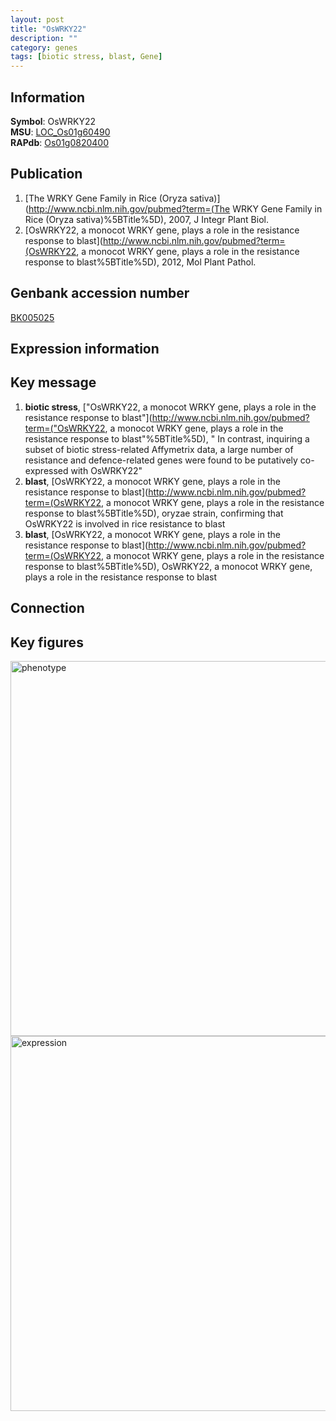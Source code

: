 ```yaml
---
layout: post
title: "OsWRKY22"
description: ""
category: genes
tags: [biotic stress, blast, Gene]
---
```


## Information
__Symbol__: OsWRKY22  
__MSU__: [LOC_Os01g60490](http://rice.plantbiology.msu.edu/cgi-bin/ORF_infopage.cgi?orf=LOC_Os01g60490)  
__RAPdb__: [Os01g0820400](http://rapdb.dna.affrc.go.jp/viewer/gbrowse_details/irgsp1?name=Os01g0820400)  

## Publication
1. [The WRKY Gene Family in Rice (Oryza sativa)](http://www.ncbi.nlm.nih.gov/pubmed?term=(The WRKY Gene Family in Rice (Oryza sativa)%5BTitle%5D), 2007, J Integr Plant Biol.
2. [OsWRKY22, a monocot WRKY gene, plays a role in the resistance response to blast](http://www.ncbi.nlm.nih.gov/pubmed?term=(OsWRKY22, a monocot WRKY gene, plays a role in the resistance response to blast%5BTitle%5D), 2012, Mol Plant Pathol.

## Genbank accession number
[BK005025](http://www.ncbi.nlm.nih.gov/nuccore/BK005025)

## Expression information

## Key message
1. __biotic stress__, ["OsWRKY22, a monocot WRKY gene, plays a role in the resistance response to blast"](http://www.ncbi.nlm.nih.gov/pubmed?term=("OsWRKY22, a monocot WRKY gene, plays a role in the resistance response to blast"%5BTitle%5D), " In contrast, inquiring a subset of biotic stress-related Affymetrix data, a large number of resistance and defence-related genes were found to be putatively co-expressed with OsWRKY22"
2. __blast__, [OsWRKY22, a monocot WRKY gene, plays a role in the resistance response to blast](http://www.ncbi.nlm.nih.gov/pubmed?term=(OsWRKY22, a monocot WRKY gene, plays a role in the resistance response to blast%5BTitle%5D),  oryzae strain, confirming that OsWRKY22 is involved in rice resistance to blast
3. __blast__, [OsWRKY22, a monocot WRKY gene, plays a role in the resistance response to blast](http://www.ncbi.nlm.nih.gov/pubmed?term=(OsWRKY22, a monocot WRKY gene, plays a role in the resistance response to blast%5BTitle%5D), OsWRKY22, a monocot WRKY gene, plays a role in the resistance response to blast

## Connection

## Key figures
<img src="http://ricencode.github.io/images/OsWRKY22.pheno.png" alt="phenotype"  style="width: 600px;"/>

<img src="http://ricencode.github.io/images/OsWRKY22.exp.png" alt="expression"  style="width: 600px;"/>


